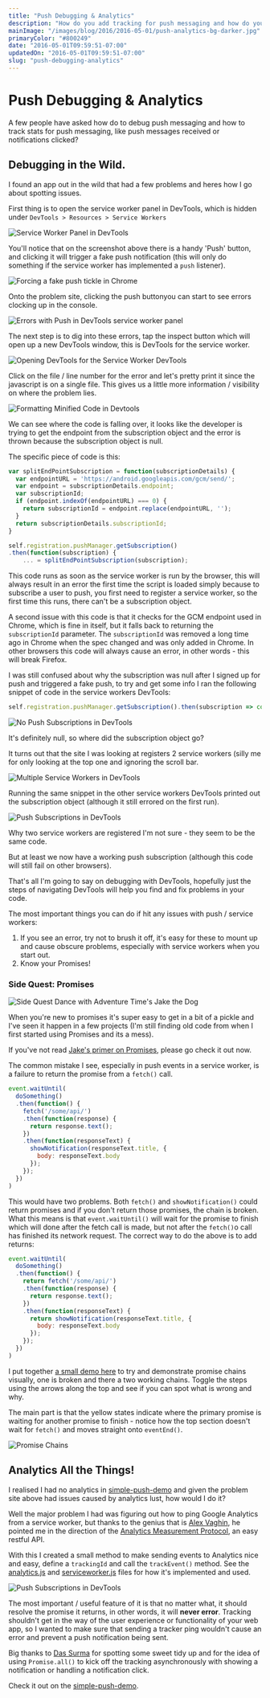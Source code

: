 ```yaml
---
title: "Push Debugging & Analytics"
description: "How do you add tracking for push messaging and how do you go about debugging push notifications?"
mainImage: "/images/blog/2016/2016-05-01/push-analytics-bg-darker.jpg"
primaryColor: "#800249"
date: "2016-05-01T09:59:51-07:00"
updatedOn: "2016-05-01T09:59:51-07:00"
slug: "push-debugging-analytics"
---
```


# Push Debugging & Analytics

A few people have asked how do to debug push messaging and how to track stats for push messaging, like push messages received or notifications clicked?

## Debugging in the Wild.

I found an app out in the wild that had a few problems and heres how I go about spotting issues.

First thing is to open the service worker panel in DevTools, which is hidden under `DevTools > Resources > Service Workers`

![Service Worker Panel in DevTools](/images/blog/2016/2016-04-29/push-analytics-1.png "800")

You'll notice that on the screenshot above there is a handy 'Push' button, and clicking it will trigger a fake push notification (this will only do something if the service worker has implemented a `push` listener).

![Forcing a fake push tickle in Chrome](/images/blog/2016/2016-04-29/push-analytics-2.png "800")

Onto the problem site, clicking the push buttonyou can start to see errors clocking up in the console.

![Errors with Push in DevTools service worker panel](/images/blog/2016/2016-04-29/push-analytics-3.png "800")

The next step is to dig into these errors, tap the inspect button which will open up a new DevTools window, this is DevTools for the service worker.

![Opening DevTools for the Service Worker DevTools](/images/blog/2016/2016-04-29/push-analytics-4.png "800")

Click on the file / line number for the error and let's pretty print it since the javascript is on a single file. This gives us a little more information / visibility on where the problem lies.

![Formatting Minified Code in Devtools](/images/blog/2016/2016-04-29/push-analytics-5.png "800")

We can see where the code is falling over, it looks like the developer is trying to get the endpoint from the subscription object and the error is thrown because the subscription object is null.

The specific piece of code is this:

```javascript
var splitEndPointSubscription = function(subscriptionDetails) {
  var endpointURL = 'https://android.googleapis.com/gcm/send/';
  var endpoint = subscriptionDetails.endpoint;
  var subscriptionId;
  if (endpoint.indexOf(endpointURL) === 0) {
    return subscriptionId = endpoint.replace(endpointURL, '');
  }
  return subscriptionDetails.subscriptionId;
}

self.registration.pushManager.getSubscription()
.then(function(subscription) {
    ... = splitEndPointSubscription(subscription);
```

This code runs as soon as the service worker is run by the browser, this will always result in an error the first time the script is loaded simply because to subscribe a user to push, you first need to register a service worker, so the first time this runs, there can't be a subscription object.

A second issue with this code is that it checks for the GCM endpoint used in Chrome, which is fine in itself, but it falls back to returning the `subscriptionId` parameter. The `subscriptionId` was removed a long time ago in Chrome when the spec changed and was only added in Chrome. In other browsers this code will always cause an error, in other words - this will break Firefox.

I was still confused about why the subscription was null after I signed up for push and triggered a fake push, to try and get some info I ran the following snippet of code in the service workers DevTools:

```javascript
self.registration.pushManager.getSubscription().then(subscription => console.log(subscription));
```

![No Push Subscriptions in DevTools](/images/blog/2016/2016-04-29/push-analytics-6.png "800")

It's definitely null, so where did the subscription object go?

It turns out that the site I was looking at registers 2 service workers (silly me for only looking at the top one and ignoring the scroll bar.

![Multiple Service Workers in DevTools](/images/blog/2016/2016-04-29/push-analytics-7.png "800")

Running the same snippet in the other service workers DevTools printed out the subscription object (although it still errored on the first run).

![Push Subscriptions in DevTools](/images/blog/2016/2016-04-29/push-analytics-8.png "800")

Why two service workers are registered I'm not sure - they seem to be the same code.

But at least we now have a working push subscription (although this code will still fail on other browsers).

That's all I'm going to say on debugging with DevTools, hopefully just the steps of navigating DevTools will help you find and fix problems in your code.

The most important things you can do if hit any issues with push / service workers:

1. If you see an error, try not to brush it off, it's easy for these to mount up and cause obscure problems, especially with service workers when you start out.
1. Know your Promises!

### Side Quest: Promises

![Side Quest Dance with Adventure Time's Jake the Dog](/images/blog/2016/2016-04-29/at-jake-dancing.gif)

When you're new to promises it's super easy to get in a bit of a pickle and I've seen it happen in a few projects (I'm still finding old code from when I first started using Promises and its a mess).

If you've not read [Jake's primer on Promises](https://developers.google.com/web/fundamentals/primers/promises/), please go check it out now.

The common mistake I see, especially in push events in a service worker, is a failure to return the promise from a `fetch()` call.

```javascript
event.waitUntil(
  doSomething()
  .then(function() {
    fetch('/some/api/')
    .then(function(response) {
      return response.text();
    })
    .then(function(responseText) {
      showNotification(responseText.title, {
        body: responseText.body
      });
    });
  })
)
```

This would have two problems. Both `fetch()` and `showNotification()` could return promises and if you don't return those promises, the chain is broken. What this means is that `event.waitUntil()` will wait for the promise to finish which will done after the fetch call is made, but not after the `fetch()`o call has finished its network request. The correct way to do the above is to add returns:

```javascript
event.waitUntil(
  doSomething()
  .then(function() {
    return fetch('/some/api/')
    .then(function(response) {
      return response.text();
    })
    .then(function(responseText) {
      return showNotification(responseText.title, {
        body: responseText.body
      });
    });
  })
)
```

I put together [a small demo here](http://bit.ly/1Ww2hRb) to try and demonstrate promise chains visually, one is broken and there a two working chains. Toggle the steps using the arrows along the top and see if you can spot what is wrong and why.

The main part is that the yellow states indicate where the primary promise is waiting for another promise to finish - notice how the top section doesn't wait for `fetch()` and moves straight onto `eventEnd()`.

![Promise Chains](/images/blog/2016/2016-04-29/promise-chains.png "800")

## Analytics All the Things!

I realised I had no analytics in [simple-push-demo](https://gauntface.github.io/simple-push-demo/) and given the problem site above had issues caused by analytics lust, how would I do it?

Well the major problem I had was figuring out how to ping Google Analytics from a service worker, but thanks to the genius that is [Alex Vaghin](https://twitter.com/crhym3), he pointed me in the direction of the [Analytics Measurement Protocol](https://developers.google.com/analytics/devguides/collection/protocol/v1/reference), an easy restful API.

With this I created a small method to make sending events to Analytics nice and easy, define a `trackingId` and call the `trackEvent()` method. See the [analytics.js](https://github.com/gauntface/simple-push-demo/blob/10f8cef6e4a1e3069926602fa301a295ed9d7812/src/scripts/analytics.js) and [serviceworker.js](https://github.com/gauntface/simple-push-demo/blob/10f8cef6e4a1e3069926602fa301a295ed9d7812/src/service-worker.js) files for how it's implemented and used.

![Push Subscriptions in DevTools](/images/blog/2016/2016-04-29/push-analytics-with-events.png "800")

The most important / useful feature of it is that no matter what, it should resolve the promise it returns, in other words, it will **never error**. Tracking shouldn't get in the way of the user experience or functionality of your web app, so I wanted to make sure that sending a tracker ping wouldn't cause an error and prevent a push notification being sent.

Big thanks to [Das Surma](https://twitter.com/dassurma) for spotting some sweet tidy up and for the idea of using `Promise.all()` to kick off the tracking asynchronously with showing a notification or handling a notification click.

Check it out on the [simple-push-demo](https://github.com/gauntface/simple-push-demo).
